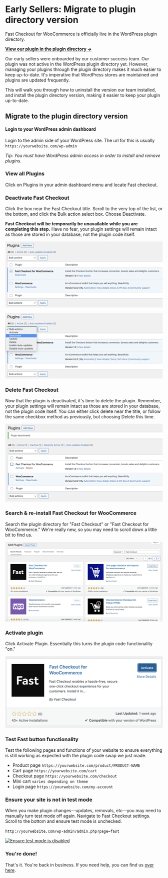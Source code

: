 # Early Sellers: Migrate to plugin directory version

Fast Checkout for WooCommerce is officially live in the WordPress plugin directory. 

[**View our plugin in the plugin directory →**](https://wordpress.org/plugins/fast-checkout-for-woocommerce/)

Our early sellers were onboarded by our customer success team. Our plugin was not active in the WordPress plugin directory yet. However, managing your plugins through the plugin directory makes it much easier to keep up-to-date. It's imperative that WordPress stores are maintained and plugins are updated frequently. 

This will walk you through how to uninstall the version our team installed, and install the plugin directory version, making it easier to keep your plugin up-to-date.

## Migrate to the plugin directory version

#### Login to your WordPress admin dashboard
Login to the admin side of your WordPress site. The url for this is usually `https://yourwebsite.com/wp-admin` 

*Tip: You must have WordPress admin access in order to install and remove plugins.*

### View all Plugins
Click on Plugins in your admin dashboard menu and locate Fast checkout. 

### Deactivate Fast Checkout
Click the box near the Fast Checkout title. Scroll to the very top of the list, or the bottom, and click the Bulk action select box. Choose Deactivate. 

**Fast Checkout will be temporarily be unavailable while you are completing this step.** Have no fear, your plugin settings will remain intact as those are stored in your database, not the plugin code itself.

![Select Fast Checkout plugin](images/woocommerce/select-fast-checkout-plugin.png)

![Deactivate Fast Checkout plugin](images/woocommerce/deactivate-fast-checkout-plugin.png)

### Delete Fast Checkout
Now that the plugin is deactivated, it's time to delete the plugin. Remember, your plugin settings will remain intact as those are stored in your database, not the plugin code itself. You can either click delete near the title, or follow the same checkbox method as previously, but choosing Delete this time.

![Delete Fast Checkout plugin](images/woocommerce/delete-fast-checkout-plugin.png)

### Search & re-install Fast Checkout for WooCommerce
Search the plugin directory for "Fast Checkout" or "Fast Checkout for WooCommerce." We're really new, so you may need to scroll down a little bit to find us. 

![Search Fast Checkout for WooCommerce](images/woocommerce/add-plugin-from-directory.png)

### Activate plugin
Click Activate Plugin. Essentially this turns the plugin code functionality "on."

![Activate plugin](images/woocommerce/activate-plugin.png)

### Test Fast button functionality
Test the following pages and functions of your website to ensure everything is still working as expected with the plugin code swap we just made.

* Product page `https://yourwebsite.com/product/PRODUCT-NAME`
* Cart page `https://yourwebsite.com/cart`
* Checkout page `https://yourwebsite.com/checkout`
* Mini cart `varies depending on theme`
* Login page `https://yourwebsite.com/my-account`

### Ensure your site is not in test mode
When you make plugin changes—updates, removals, etc—you may need to manually turn test mode off again. Navigate to Fast Checkout settings. Scroll to the bottom and ensure test mode is unchecked. 

`http://yourwebsite.com/wp-admin/admin.php?page=fast`

[![Ensure test mode is disabled](https://www.dropbox.com/s/6683zaqc0u9xca7/turn-off-test-mode.png?raw=1)](https://www.dropbox.com/s/6683zaqc0u9xca7/turn-off-test-mode.png?raw=1)

### You're done!
That's it. You're back in business. If you need help, you can find us [over here](https://help.fast.co/hc/en-us). 
